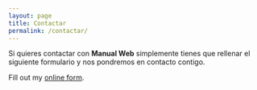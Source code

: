 ```yaml
---
layout: page
title: Contactar
permalink: /contactar/
---
```


Si quieres contactar con **Manual Web** simplemente tienes que rellenar el siguiente formulario y nos pondremos en contacto contigo.

<div id="wufoo-z2u9spb0gkhweh"> Fill out my <a href="https://manualweb.wufoo.com/forms/z2u9spb0gkhweh">online form</a>. </div> <script type="text/javascript"> var z2u9spb0gkhweh; (function(d, t) { var s = d.createElement(t), options = { 'userName':'manualweb', 'formHash':'z2u9spb0gkhweh', 'autoResize':true, 'height':'632', 'async':true, 'host':'wufoo.com', 'header':'show', 'ssl':true }; s.src = ('https:' == d.location.protocol ?'https://':'http://') + 'secure.wufoo.com/scripts/embed/form.js'; s.onload = s.onreadystatechange = function() { var rs = this.readyState; if (rs) if (rs != 'complete') if (rs != 'loaded') return; try { z2u9spb0gkhweh = new WufooForm(); z2u9spb0gkhweh.initialize(options); z2u9spb0gkhweh.display(); } catch (e) { } }; var scr = d.getElementsByTagName(t)[0], par = scr.parentNode; par.insertBefore(s, scr); })(document, 'script'); </script>